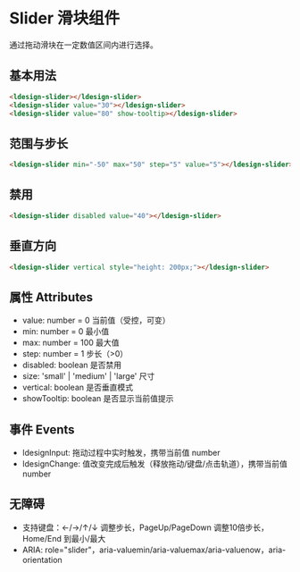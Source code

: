 # Slider 滑块组件

通过拖动滑块在一定数值区间内进行选择。

## 基本用法

```html
<ldesign-slider></ldesign-slider>
<ldesign-slider value="30"></ldesign-slider>
<ldesign-slider value="80" show-tooltip></ldesign-slider>
```

## 范围与步长

```html
<ldesign-slider min="-50" max="50" step="5" value="5"></ldesign-slider>
```

## 禁用

```html
<ldesign-slider disabled value="40"></ldesign-slider>
```

## 垂直方向

```html
<ldesign-slider vertical style="height: 200px;"></ldesign-slider>
```

## 属性 Attributes
- value: number = 0 当前值（受控，可变）
- min: number = 0 最小值
- max: number = 100 最大值
- step: number = 1 步长（>0）
- disabled: boolean 是否禁用
- size: 'small' | 'medium' | 'large' 尺寸
- vertical: boolean 是否垂直模式
- showTooltip: boolean 是否显示当前值提示

## 事件 Events
- ldesignInput: 拖动过程中实时触发，携带当前值 number
- ldesignChange: 值改变完成后触发（释放拖动/键盘/点击轨道），携带当前值 number

## 无障碍
- 支持键盘：←/→/↑/↓ 调整步长，PageUp/PageDown 调整10倍步长，Home/End 到最小/最大
- ARIA: role="slider"，aria-valuemin/aria-valuemax/aria-valuenow，aria-orientation
